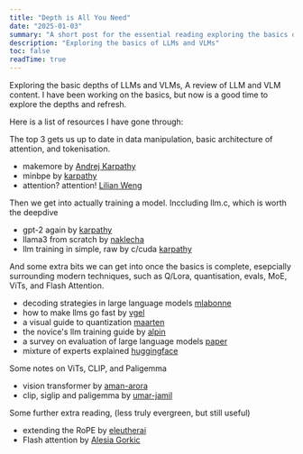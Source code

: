 ```yaml
---
title: "Depth is All You Need"
date: "2025-01-03"
summary: "A short post for the essential reading exploring the basics of LLMs and VLMs"
description: "Exploring the basics of LLMs and VLMs"
toc: false
readTime: true
---
```


Exploring the basic depths of LLMs and VLMs, A review of LLM and VLM content. I have been working on the basics, but now is a good time to explore the depths and refresh.

Here is a list of resources I have gone through:

The top 3 gets us up to date in data manipulation, basic architecture of attention, and tokenisation.

- makemore by [Andrej Karpathy](https://github.com/karpathy/makemore)
- minbpe by [karpathy](https://github.com/karpathy/minbpe)
- attention? attention! [Lilian Weng](https://lilianweng.github.io/posts/2018-06-24-attention/)

Then we get into actually training a model. Inccluding llm.c, which is worth the deepdive

- gpt-2 again by [karpathy](https://www.youtube.com/watch?v=l8pRSuU81PU)
- llama3 from scratch by [naklecha](https://github.com/naklecha/llama3-from-scratch)
- llm training in simple, raw by c/cuda [karpathy](github.com/karpathy/llm.c)

And some extra bits we can get into once the basics is complete, esepcially surrounding modern techniques, such as Q/Lora, quantisation, evals, MoE, ViTs, and Flash Attention.

- decoding strategies in large language models [mlabonne](https://huggingface.co/blog/mlabonne/decoding-strategies)
- how to make llms go fast by [vgel](https://vgel.me/posts/faster-inference/)
- a visual guide to quantization [maarten](https://newsletter.maartengrootendorst.com/p/a-visual-guide-to-quantization)
- the novice's llm training guide by [alpin](https://gist.github.com/btbytes/cf845f9ade1cb34348110c14c8c49cea)
- a survey on evaluation of large language models [paper](arxiv.org/abs/2307.03109)
- mixture of experts explained [huggingface](huggingface.co/blog/moe)

Some notes on ViTs, CLIP, and Paligemma

- vision transformer by [aman-arora](https://amaarora.github.io/posts/2021-01-18-ViT.html)
- clip, siglip and paligemma by [umar-jamil](https://www.youtube.com/watch?v=vAmKB7iPkWw)

Some further extra reading, (less truly evergreen, but still useful)

- extending the RoPE by [eleutherai](blog.eleuther.ai/yarn/)
- Flash attention by [Alesia Gorkic](https://gordicaleksa.medium.com/eli5-flash-attention-5c44017022ad)
